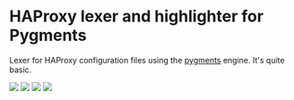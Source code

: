 # HAProxy lexer and highlighter for Pygments

Lexer for HAProxy configuration files using the
[pygments](http://pygments.org) engine. It's quite basic.

![](https://img.shields.io/badge/license-ISC-blue.svg?style=flat-square)
![](https://img.shields.io/travis/vincentbernat/pygments-ios/master.svg?style=flat-square)
![](https://img.shields.io/badge/python-2.7%7C3.4%2B-lightgrey.svg?style=flat-square)
![](https://img.shields.io/pypi/v/pygments-ios.svg?style=flat-square)

